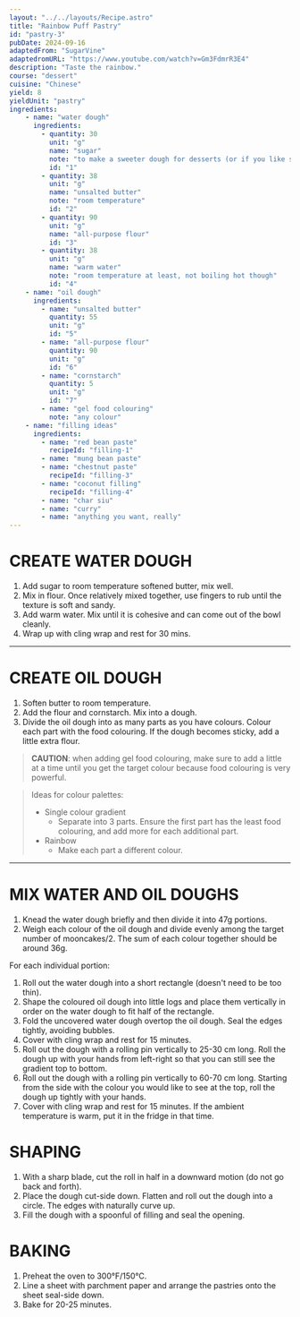 ```yaml
---
layout: "../../layouts/Recipe.astro"
title: "Rainbow Puff Pastry"
id: "pastry-3"
pubDate: 2024-09-16
adaptedFrom: "SugarVine"
adaptedromURL: "https://www.youtube.com/watch?v=Gm3FdmrR3E4"
description: "Taste the rainbow."
course: "dessert"
cuisine: "Chinese"
yield: 8
yieldUnit: "pastry"
ingredients:
    - name: "water dough"
      ingredients:
        - quantity: 30
          unit: "g"
          name: "sugar"
          note: "to make a sweeter dough for desserts (or if you like sweet), add 3x the sugar"
          id: "1"
        - quantity: 38
          unit: "g"
          name: "unsalted butter"
          note: "room temperature"
          id: "2"
        - quantity: 90
          unit: "g"
          name: "all-purpose flour"
          id: "3"
        - quantity: 38
          unit: "g"
          name: "warm water"
          note: "room temperature at least, not boiling hot though"
          id: "4"
    - name: "oil dough"
      ingredients:
        - name: "unsalted butter"
          quantity: 55
          unit: "g"
          id: "5"
        - name: "all-purpose flour"
          quantity: 90
          unit: "g"
          id: "6"
        - name: "cornstarch"
          quantity: 5
          unit: "g"
          id: "7"
        - name: "gel food colouring"
          note: "any colour"
    - name: "filling ideas"
      ingredients:
        - name: "red bean paste"
          recipeId: "filling-1"
        - name: "mung bean paste"
        - name: "chestnut paste"
          recipeId: "filling-3"
        - name: "coconut filling"
          recipeId: "filling-4"
        - name: "char siu"
        - name: "curry"
        - name: "anything you want, really"
---
```

# CREATE WATER DOUGH
1. Add <span class="ingredient" data-id="1">sugar</span> to room temperature softened <span class="ingredient" data-id="2">butter</span>, mix well.
2. Mix in <span class="ingredient" data-id="3">flour</span>. Once relatively mixed together, use fingers to rub until the texture is soft and sandy.
3. Add <span class="ingredient" data-id="4">warm water</span>. Mix until it is cohesive and can come out of the bowl cleanly. 
4. Wrap up with cling wrap and rest for 30 mins.
---
# CREATE OIL DOUGH
1. Soften <span class="ingredient" data-id="5">butter</span> to room temperature.
2. Add the <span class="ingredient" data-id="6">flour</span> and <span class="ingredient" data-id="7">cornstarch</span>. Mix into a dough.
3. Divide the oil dough into as many parts as you have colours. Colour each part with the <span class="ingredient">food colouring</span>. If the dough becomes sticky, add a little extra flour.
> **CAUTION**: when adding gel food colouring, make sure to add a little at a time until you get the target colour because food colouring is very powerful.

> Ideas for colour palettes: 
> - Single colour gradient
>   - Separate into 3 parts. Ensure the first part has the least food colouring, and add more for each additional part.
> - Rainbow
>   - Make each part a different colour. 
---
# MIX WATER AND OIL DOUGHS
1. Knead the water dough briefly and then divide it into 47g portions.
2. Weigh each colour of the oil dough and divide evenly among the target number of mooncakes/2. The sum of each colour together should be around 36g.

For each individual portion:

1. Roll out the water dough into a short rectangle (doesn't need to be too thin).
2. Shape the coloured oil dough into little logs and place them vertically in order on the water dough to fit half of the rectangle.
3. Fold the uncovered water dough overtop the oil dough. Seal the edges tightly, avoiding bubbles.
4. Cover with cling wrap and rest for 15 minutes.
5. Roll out the dough with a rolling pin vertically to 25-30 cm long. Roll the dough up with your hands from left-right so that you can still see the gradient top to bottom.
6. Roll out the dough with a rolling pin vertically to 60-70 cm long. Starting from the side with the colour you would like to see at the top, roll the dough up tightly with your hands. 
7. Cover with cling wrap and rest for 15 minutes. If the ambient temperature is warm, put it in the fridge in that time.

# SHAPING
1. With a sharp blade, cut the roll in half in a downward motion (do not go back and forth).
2. Place the dough cut-side down. Flatten and roll out the dough into a circle. The edges with naturally curve up.
3. Fill the dough with a spoonful of filling and seal the opening.

# BAKING
1. Preheat the oven to 300°F/150°C.
2. Line a sheet with parchment paper and arrange the pastries onto the sheet seal-side down.
3. Bake for 20-25 minutes.